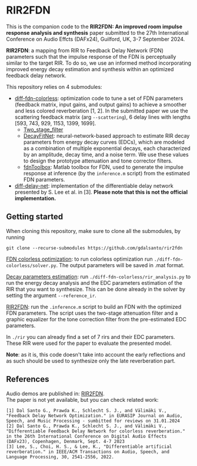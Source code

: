# RIR2FDN
This is the companion code to the **RIR2FDN: An improved room impulse response analysis and synthesis** paper submitted to the 27th International Conference on Audio Effcts (DAFx24), Guilford, UK, 3-7 September 2024.  



**RIR2FDN**: a mapping from RIR to Feedback Delay Network (FDN) parameters such that the impulse response of the FDN is perceptually similar to the target RIR. 
To do so, we use an informed method incorporating improved energy decay estimation and synthesis within an optimized feedback delay network.

This repository relies on 4 submodules:
- [diff-fdn-colorless](https://github.com/gdalsanto/diff-fdn-colorless): optimization code to tune a set of FDN parameters (feedback matrix, input gains, and output gains) to achieve a smoother and less colored reverberation [1, 2]. 
In the submitted paper we use the scattering feedback matrix (arg `--scattering`), 6 delay lines with lengths [593, 743, 929, 1153, 1399, 1699]. 
    - [Two_stage_filter]()
    - [DecayFitNet](https://github.com/georg-goetz/DecayFitNet/tree/01daf3e7bbfd637aa1269bbca0cab7f445db0d5d): neural-network-based approach to estimate RIR decay parameters from energy decay curves (EDCs), which are modeled as a combination of multiple exponential decays, each characterized by an amplitude, decay time, and a noise term. We use these values to design the prototype attenuation and tone corrector filters.
    - [fdnToolbox](https://github.com/SebastianJiroSchlecht/fdnToolbox): Matlab toolbox for FDN, used to generate the impulse response at inference (by the `inference.m` script) from the estimated FDN parameters.
- [diff-delay-net](https://github.com/gdalsanto/diff-delay-net): implementation of the differentiable delay network presented by S. Lee et al. in [3]. **Please note that this is not the official implementation.** 


## Getting started 
When cloning this repository, make sure to clone all the submodules, by running
```
git clone --recurse-submodules https://github.com/gdalsanto/rir2fdn
```
<ins>FDN colorless optimization</ins>: to run colorless optimization run `./diff-fdn-colorless/solver.py`. The output parameters will be saved in .mat format. 

<ins>Decay parameters estimation</ins>: run `./diff-fdn-colorless/rir_analysis.py` to run the energy decay analysis and the EDC parameters estimation of the RIR that you want to synthesize. This can be done already in the solver by setting the argument `--reference_ir`.

<ins>RIR2FDN</ins>: run the `.inference.m` script to build an FDN with the optimized FDN parameters. The script uses the two-stage attenuation filter and a graphic equalizer for the tone correction filter from the pre-estimated EDC parameters. 


In `./rir` you can already find a set of 7 rirs and their EDC parameters. These RIR were used for the paper to evaluate the presented model. 

**Note**: as it is, this code doesn't take into account the early reflections and as such should be used to synthesize only the late reverberation part. 

## References
Audio demos are published in: [RIR2FDN](http://research.spa.aalto.fi/publications/papers/dafx24-rir2fdn/).  
The paper is not yet available, but you can check related work:
```
[1] Dal Santo G., Prawda K., Schlecht S. J., and Välimäki V., "Feedback Delay Network Optimization." in EURASIP Journal on Audio, Speech, and Music Processing - sumbitted for reviews on 31.01.2024
[2] Dal Santo G., Prawda K., Schlecht S. J., and Välimäki V., "Differentiable Feedback Delay Network for colorless reverberation." in the 26th International Conference on Digital Audio Effects (DAFx23), Copenhagen, Denmark, Sept. 4-7 2023 
[3] Lee, S., Choi, H. S., & Lee, K., "Differentiable artificial reverberation." in IEEE/ACM Transactions on Audio, Speech, and Language Processing, 30, 2541-2556, 2022.
```
